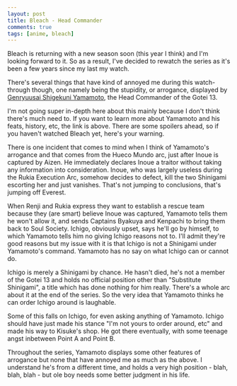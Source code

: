 ```yaml
---
layout: post
title: Bleach - Head Commander
comments: true
tags: [anime, bleach]
---
```


Bleach is returning with a new season soon (this year I think) and I'm looking forward to it. So as a result, I've decided to rewatch the series as it's been a few years since my last my watch. 

There's several things that have kind of annoyed me during this watch-through though, one namely being the stupidity, or arrogance, displayed by [Genryuusai Shigekuni Yamamoto](https://bleach.fandom.com/wiki/Genry%C5%ABsai_Shigekuni_Yamamoto), the Head Commander of the Gotei 13. 

I'm not going super in-depth here about this mainly because I don't think there's much need to. If you want to learn more about Yamamoto and his feats, history, etc, the link is above. There are some spoilers ahead, so if you haven't watched Bleach yet, here's your warning. 

There is one incident that comes to mind when I think of Yamamoto's arrogance and that comes from the Hueco Mundo arc, just after Inoue is captured by Aizen. He immediately declares Inoue a traitor without taking any information into consideration. Inoue, who was largely useless during the Rukia Execution Arc, somehow decides to defect, kill the two Shinigami escorting her and just vanishes. That's not jumping to conclusions, that's jumping off Everest. 

When Renji and Rukia express they want to establish a rescue team because they (are smart) believe Inoue was captured, Yamamoto tells them he won't allow it, and sends Captains Byakuya and Kenpachi to bring them back to Soul Society. Ichigo, obviously upset, says he'll go by himself, to which Yamamoto tells him no giving Ichigo reasons not to. I'll admit they're good reasons but my issue with it is that Ichigo is not a Shinigami under Yamamoto's command. Yamamoto has no say on what Ichigo can or cannot do. 

Ichigo is merely a Shinigami by chance. He hasn't died, he's not a member of the Gotei 13 and holds no official position other than "Substitute Shinigami", a title which has done nothing for him really. There's a whole arc about it at the end of the series. So the very idea that Yamamoto thinks he can order Ichigo around is laughable. 

Some of this falls on Ichigo, for even asking anything of Yamamoto. Ichigo should have just made his stance "I'm not yours to order around, etc" and made his way to Kisuke's shop. He got there eventually, with some teenage angst inbetween Point A and Point B. 

Throughout the series, Yamamoto displays some other features of arrogance but none that have annoyed me as much as the above. I understand he's from a different time, and holds a very high position - blah, blah, blah - but ole boy needs some better judgment in his life. 